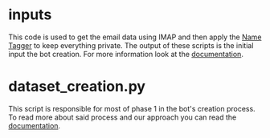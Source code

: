 # inputs

This code is used to get the email data using IMAP and then apply the [Name Tagger](../docs/name_tagger.md) to keep everything private. The output of these scripts is the initial input the bot creation. For more information look at the [documentation](../docs/approach.md).


# dataset_creation.py

This script is responsible for most of phase 1 in the bot's creation process. 
To read more about said process and our approach you can read the [documentation](../docs/approach.md).